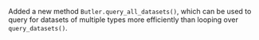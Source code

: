 Added a new method `Butler.query_all_datasets()`, which can be used to query for datasets of multiple types more efficiently than looping over `query_datasets()`.
